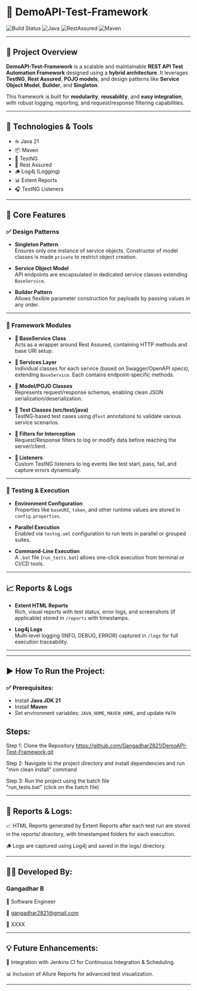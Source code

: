 # 🚀 DemoAPI-Test-Framework

![Build Status](https://img.shields.io/badge/build-passing-brightgreen)
![Java](https://img.shields.io/badge/Java-21-blue)
![RestAssured](https://img.shields.io/badge/RestAssured-API--Testing-green)
![Maven](https://img.shields.io/badge/Maven-3.9.9-orange)

---

## 📌 Project Overview

**DemoAPI-Test-Framework** is a scalable and maintainable **REST API Test Automation Framework** designed using a **hybrid architecture**. It leverages **TestNG**, **Rest Assured**, **POJO models**, and design patterns like **Service Object Model**, **Builder**, and **Singleton**.

This framework is built for **modularity**, **reusability**, and **easy integration**, with robust logging, reporting, and request/response filtering capabilities.

---

## 🧰 Technologies & Tools

- ☕ Java 21  
- 📦 Maven  
- 🧪 TestNG  
- 🔗 Rest Assured  
- 🪵 Log4j (Logging)  
- 📊 Extent Reports  
- 🎧 TestNG Listeners  

---

## 🔨 Core Features

### ✅ Design Patterns

- **Singleton Pattern**  
  Ensures only one instance of service objects. Constructor of model classes is made `private` to restrict object creation.

- **Service Object Model**  
  API endpoints are encapsulated in dedicated service classes extending `BaseService`.

- **Builder Pattern**  
  Allows flexible parameter construction for payloads by passing values in any order.

---

### 🔧 Framework Modules

- **🔹 BaseService Class**  
  Acts as a wrapper around Rest Assured, containing HTTP methods and base URI setup.

- **🔹 Services Layer**  
  Individual classes for each service (based on Swagger/OpenAPI specs), extending `BaseService`. Each contains endpoint-specific methods.

- **🔹 Model/POJO Classes**  
  Represents request/response schemas, enabling clean JSON serialization/deserialization.

- **🔹 Test Classes (src/test/java)**  
  TestNG-based test cases using `@Test` annotations to validate various service scenarios.

- **🔹 Filters for Interception**  
  Request/Response filters to log or modify data before reaching the server/client.

- **🔹 Listeners**  
  Custom TestNG listeners to log events like test start, pass, fail, and capture errors dynamically.

---

### 🧪 Testing & Execution

- **Environment Configuration**  
  Properties like `baseURI`, `token`, and other runtime values are stored in `config.properties`.

- **Parallel Execution**  
  Enabled via `testng.xml` configuration to run tests in parallel or grouped suites.

- **Command-Line Execution**  
  A `.bat` file (`run_tests.bat`) allows one-click execution from terminal or CI/CD tools.

---

## 📈 Reports & Logs

- **Extent HTML Reports**  
  Rich, visual reports with test status, error logs, and screenshots (if applicable) stored in `/reports` with timestamps.

- **Log4j Logs**  
  Multi-level logging (INFO, DEBUG, ERROR) captured in `/logs` for full execution traceability.

---

---

## ▶️ How To Run the Project:

### ✅ Prerequisites:

- Install **Java JDK 21**
- Install **Maven**
- Set environment variables: `JAVA_HOME`, `MAVEN_HOME`, and update `PATH`

## Steps:
Step 1: Clone the Repository
https://github.com/Gangadhar2821/DemoAPI-Test-Framework.git

Step 2: Navigate to the project directory and install dependencies and run 
"mvn clean install" command

Step 3: Run the project using the batch file  
        "run_tests.bat" (click on the batch file)


---
## 📸 Reports & Logs:
📈 HTML Reports generated by Extent Reports after each test run are stored in the reports/ directory, with timestamped folders for each execution.

🪵 Logs are captured using Log4j and saved in the logs/ directory.



---

## 👨‍💻 Developed By:  
### Gangadhar B
💼 Software Engineer

📧 gangadhar2821@gmail.com

🔗 XXXX 


---
## 💡 Future Enhancements:
🔧 Integration with Jenkins CI for Continuous Integration & Scheduling.

📊 Inclusion of Allure Reports for advanced test visualization.

---

